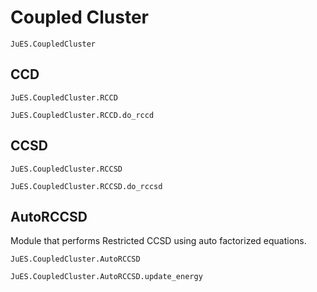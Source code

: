 # Coupled Cluster

```@docs
JuES.CoupledCluster
```

## CCD
```@docs
JuES.CoupledCluster.RCCD
```
```@docs
JuES.CoupledCluster.RCCD.do_rccd
```

## CCSD
```@docs
JuES.CoupledCluster.RCCSD
```
```@docs
JuES.CoupledCluster.RCCSD.do_rccsd
```

## AutoRCCSD
Module that performs Restricted CCSD using auto factorized equations.
```@docs
JuES.CoupledCluster.AutoRCCSD
```
```@docs
JuES.CoupledCluster.AutoRCCSD.update_energy
```

